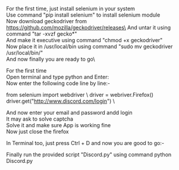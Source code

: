 For the first time, just install selenium in your system\
Use command "pip install selenium" to install selenium module\
Now download geckodriver from https://github.com/mozilla/geckodriver/releases\ 
And untar it using command "tar -xvzf gecko*"\
And make it executive using command "chmod +x geckodriver"\
Now place it in /usr/local/bin using command "sudo mv geckodriver /usr/local/bin/"\
And now finally you are ready to go\



For the first time\
Open terminal and type python and Enter: \
Now enter the following code line by line:- 

from selenium import webdriver \ 
driver = webriver.Firefox() \
driver.get("http://www.discord.com/login") \



And now enter your email and password andd login \
It may ask to solve captcha \
Solve it and make sure App is working fine \
Now just close the firefox

In Terminal too, just press Ctrl + D and now you are good to go:- 


Finally run the provided script "Discord.py" using command python Discord.py
